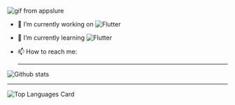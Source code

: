   ![gif from appslure](https://excelcoders.com/wp-content/uploads/2022/07/android.gif)
   
- 🔭 I’m currently working on  ![Flutter](https://img.shields.io/badge/Flutter-02569B?style=for-the-badge&logo=flutter&logoColor=white)
- 🌱 I’m currently learning    ![Flutter](https://img.shields.io/badge/Flutter-02569B?style=for-the-badge&logo=flutter&logoColor=white)
- 📫 How to reach me:  
[![<LinkedIn>](https://img.shields.io/badge/LinkedIn-0077B5?style=for-the-badge&logo=linkedin&logoColor=white)](https://www.linkedin.com/in/nihad-jusovi%C4%87-16788a226/)
  
  -------------------------------------------------------------------------------------------------------------------------------------------------------------

![Github stats](https://github-readme-stats.vercel.app/api?username=tihynihy&theme=highcontrast&show_icons=true&count_private=true)
  
  
  -------------------------------------------------------------------------------------------------------------------------------------------------------------
  
  
![Top Languages Card](https://github-readme-stats.vercel.app/api/top-langs/?username=tihynihy)
